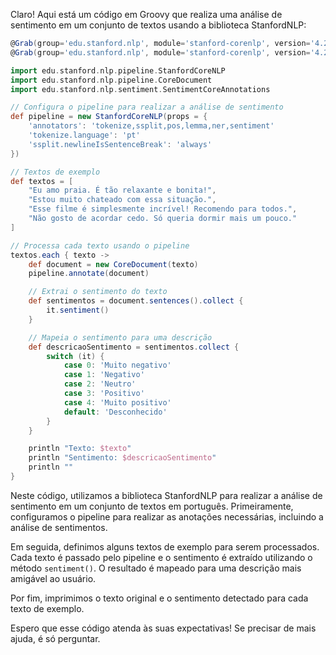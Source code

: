 Claro! Aqui está um código em Groovy que realiza uma análise de sentimento em um conjunto de textos usando a biblioteca StanfordNLP:

```groovy
@Grab(group='edu.stanford.nlp', module='stanford-corenlp', version='4.2.0')
@Grab(group='edu.stanford.nlp', module='stanford-corenlp', version='4.2.0', classifier='models')

import edu.stanford.nlp.pipeline.StanfordCoreNLP
import edu.stanford.nlp.pipeline.CoreDocument
import edu.stanford.nlp.sentiment.SentimentCoreAnnotations

// Configura o pipeline para realizar a análise de sentimento
def pipeline = new StanfordCoreNLP(props = {
    'annotators': 'tokenize,ssplit,pos,lemma,ner,sentiment'
    'tokenize.language': 'pt'
    'ssplit.newlineIsSentenceBreak': 'always'
})

// Textos de exemplo
def textos = [
    "Eu amo praia. É tão relaxante e bonita!",
    "Estou muito chateado com essa situação.",
    "Esse filme é simplesmente incrível! Recomendo para todos.",
    "Não gosto de acordar cedo. Só queria dormir mais um pouco."
]

// Processa cada texto usando o pipeline
textos.each { texto ->
    def document = new CoreDocument(texto)
    pipeline.annotate(document)

    // Extrai o sentimento do texto
    def sentimentos = document.sentences().collect {
        it.sentiment()
    }

    // Mapeia o sentimento para uma descrição
    def descricaoSentimento = sentimentos.collect {
        switch (it) {
            case 0: 'Muito negativo'
            case 1: 'Negativo'
            case 2: 'Neutro'
            case 3: 'Positivo'
            case 4: 'Muito positivo'
            default: 'Desconhecido'
        }
    }

    println "Texto: $texto"
    println "Sentimento: $descricaoSentimento"
    println ""
}
```

Neste código, utilizamos a biblioteca StanfordNLP para realizar a análise de sentimento em um conjunto de textos em português. Primeiramente, configuramos o pipeline para realizar as anotações necessárias, incluindo a análise de sentimentos.

Em seguida, definimos alguns textos de exemplo para serem processados. Cada texto é passado pelo pipeline e o sentimento é extraído utilizando o método `sentiment()`. O resultado é mapeado para uma descrição mais amigável ao usuário.

Por fim, imprimimos o texto original e o sentimento detectado para cada texto de exemplo.

Espero que esse código atenda às suas expectativas! Se precisar de mais ajuda, é só perguntar.